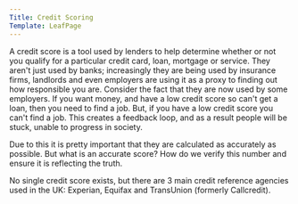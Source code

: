 ```yaml
---
Title: Credit Scoring
Template: LeafPage
---
```


A credit score is a tool used by lenders to help determine whether or not you qualify for a particular credit card, loan, mortgage or service. They aren't just used by banks; increasingly they are being used by insurance firms, landlords and even employers are using it as a proxy to finding out how responsible you are. Consider the fact that they are now used by some employers. If you want money, and have a low credit score so can't get a loan, then you need to find a job. But, if you have a low credit score you can't find a job. This creates a feedback loop, and as a result people will be stuck, unable to progress in society.

Due to this it is pretty important that they are calculated as accurately as possible. But what is an accurate score? How do we verify this number and ensure it is reflecting the truth.

No single credit score exists, but there are 3 main credit reference agencies used in the UK: Experian, Equifax and TransUnion (formerly Callcredit).
